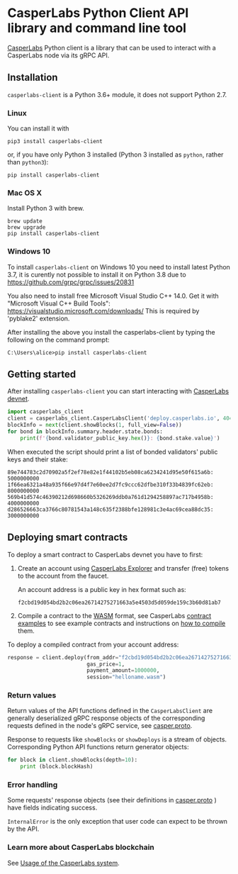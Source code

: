 # CasperLabs Python Client API library and command line tool

[CasperLabs](https://casperlabs.io/) Python client is a library that can be used to
interact with a CasperLabs node via its gRPC API.

## Installation

`casperlabs-client` is a Python 3.6+ module, it does not support Python 2.7.

### Linux
You can install it with

```
pip3 install casperlabs-client
```

or, if you have only Python 3 installed (Python 3 installed as `python`, rather than `python3`):

```
pip install casperlabs-client
```


### Mac OS X

Install Python 3 with brew.

```
brew update
brew upgrade
pip install casperlabs-client
```

### Windows 10

To install `casperlabs-client` on Windows 10 you need to install latest Python 3.7,
it is curently not possible to install it on Python 3.8 due to
https://github.com/grpc/grpc/issues/20831

You also need to install free Microsoft Visual Studio C++ 14.0.
Get it with "Microsoft Visual C++ Build Tools": https://visualstudio.microsoft.com/downloads/
This is required by 'pyblake2' extension.

After installing the above you install the casperlabs-client by
typing the following on the command prompt:

```
C:\Users\alice>pip install casperlabs-client
```


## Getting started

After installing `casperlabs-client` you can start interacting with
[CasperLabs devnet](https://clarity.casperlabs.io).


```python
import casperlabs_client
client = casperlabs_client.CasperLabsClient('deploy.casperlabs.io', 40401)
blockInfo = next(client.showBlocks(1, full_view=False))
for bond in blockInfo.summary.header.state.bonds:
    print(f'{bond.validator_public_key.hex()}: {bond.stake.value}')
```

When executed the script should print a list of bonded validators' public keys
and their stake:

```
89e744783c2d70902a5f2ef78e82e1f44102b5eb08ca6234241d95e50f615a6b: 5000000000
1f66ea6321a48a935f66e97d4f7e60ee2d7fc9ccc62dfbe310f33b4839fc62eb: 8000000000
569b41d574c46390212d698660b5326269ddb0a761d1294258897ac717b4958b: 4000000000
d286526663ca3766c80781543a148c635f2388bfe128981c3e4ac69cea88dc35: 3000000000
```

## Deploying smart contracts

To deploy a smart contract to CasperLabs devnet you have to first:

1. Create an account using [CasperLabs Explorer](https://clarity.casperlabs.io/#/)
and transfer (free) tokens to the account from the faucet.

   An account address is a public key in hex format such as:
   ```
   f2cbd19d054bd2b2c06ea26714275271663a5e4503d5d059de159c3b60d81ab7
   ```

2. Compile a contract to the [WASM](https://webassembly.org) format,
see CasperLabs [contract examples](https://github.com/CasperLabs/CasperLabs/tree/dev/execution-engine/contracts/examples)
to see example contracts and instructions on
[how to compile](https://github.com/CasperLabs/CasperLabs/blob/dev/execution-engine/contracts/examples/README.md)
them.

To deploy a compiled contract from your account address:

```python
response = client.deploy(from_addr="f2cbd19d054bd2b2c06ea26714275271663a5e4503d5d059de159c3b60d81ab7",
                         gas_price=1,
                         payment_amount=1000000,
                         session="helloname.wasm")
```

### Return values

Return values of the API functions defined in the `CasperLabsClient` are generally deserialized gRPC response objects
of the corresponding requests defined in the node's gRPC service, see
[casper.proto](https://github.com/CasperLabs/CasperLabs/blob/master/protobuf/io/casperlabs/node/api/casper.proto).

Response to requests like `showBlocks` or `showDeploys` is a stream of objects.
Corresponding Python API functions return generator objects:

```python
for block in client.showBlocks(depth=10):
    print (block.blockHash)
```

### Error handling

Some requests' response objects (see their definitions in
[casper.proto](https://github.com/CasperLabs/CasperLabs/blob/master/protobuf/io/casperlabs/node/api/casper.proto)
) have fields indicating success.

`InternalError` is the only exception that user code can expect to be thrown by the API.


### Learn more about CasperLabs blockchain
See [Usage of the CasperLabs system](https://github.com/CasperLabs/CasperLabs/blob/master/hack/USAGE.md).

